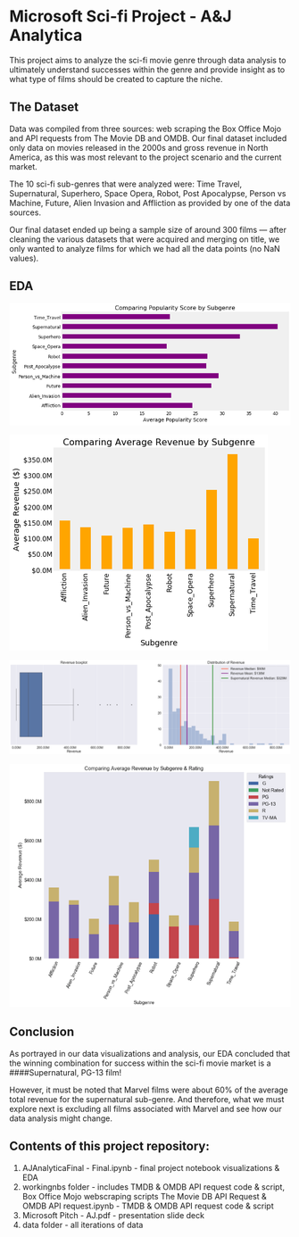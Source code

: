 # Microsoft Sci-fi Project - A&J Analytica

This project aims to analyze the sci-fi movie genre through data analysis to ultimately understand successes within the genre and provide insight as to what type of films should be created to capture the niche.

## The Dataset

Data was compiled from three sources: web scraping the Box Office Mojo and API requests from The Movie DB and OMDB. Our final dataset included only data on movies released in the 2000s and gross revenue in North America, as this was most relevant to the project scenario and the current market.

The 10 sci-fi sub-genres that were analyzed were: Time Travel, Supernatural, Superhero, Space Opera, Robot, Post Apocalypse, Person vs Machine, Future, Alien Invasion and Affliction as provided by one of the data sources.

Our final dataset ended up being a sample size of around 300 films — after cleaning the various datasets that were acquired and merging on title, we only wanted to analyze films for which we had all the data points (no NaN values).

## EDA 

![](/images/pop.png)

![](/images/rev.png)

![](/images/revdist.png)

![](/images/revstack.png)



## Conclusion

As portrayed in our data visualizations and analysis, our EDA concluded that the winning combination for success within the sci-fi movie market is a  ####Supernatural, PG-13 film!

However, it must be noted that Marvel films were about 60% of the average total revenue for the supernatural sub-genre. And therefore, what we must explore next is excluding all films associated with Marvel and see how our data analysis might change.

## Contents of this project repository:

1. AJAnalyticaFinal - Final.ipynb - final project notebook visualizations & EDA
2. workingnbs folder - includes TMDB & OMDB API request code & script, Box Office Mojo webscraping scripts
The Movie DB API Request & OMDB API request.ipynb - TMDB & OMDB API request code & script
3. Microsoft Pitch - AJ.pdf - presentation slide deck 
3. data folder - all iterations of data 


      
          
          







